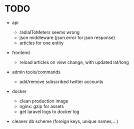 # TODO
* api
    * radialToMeters seems wrong
    * json middleware (json error for json response)
    * articles for one entity
* frontend
    * reload articles on view change, with updated lat/long
* admin tools/commands
    * add/remove subscribed twitter accounts
* docker
    * clean production image
    * nginx: gzip for assets
    * get laravel logs to docker log
    
* cleaner db scheme (foreign keys, unique names,...)    
